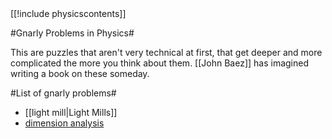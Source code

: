 <div class="rightHandSide toc">
[[!include physicscontents]]
</div>


#Gnarly Problems in Physics# 

This are puzzles that aren't very technical at first, that get deeper and more complicated the more you think about them.   [[John Baez]] has imagined writing a book on these someday.

#List of gnarly problems#

* [[light mill|Light Mills]]
* [dimension analysis](http://golem.ph.utexas.edu/category/2006/09/dimensional_analysis.html)

